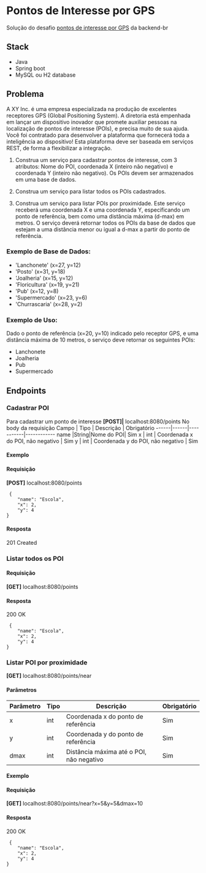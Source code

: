 # Pontos de Interesse por GPS

Solução do desafio [pontos de interesse por GPS](https://github.com/backend-br/desafios/tree/master/03-Hard/PontosDeInteressePorGPS) da backend-br

## Stack
- Java
- Spring boot
- MySQL ou H2 database

## Problema
A XY Inc. é uma empresa especializada na produção de excelentes receptores GPS (Global Positioning System).
A diretoria está empenhada em lançar um dispositivo inovador que promete auxiliar pessoas na localização de pontos de interesse (POIs), e precisa muito de sua ajuda.
Você foi contratado para desenvolver a plataforma que fornecerá toda a inteligência ao dispositivo! Esta plataforma deve ser baseada em serviços REST, de forma a flexibilizar a integração.

1. Construa um serviço para cadastrar pontos de interesse, com 3 atributos: Nome do POI, coordenada X (inteiro não negativo) e coordenada Y (inteiro não negativo). Os POIs devem ser armazenados em uma base de dados.

2. Construa um serviço para listar todos os POIs cadastrados.

3. Construa um serviço para listar POIs por proximidade. Este serviço receberá uma coordenada X e uma coordenada Y, especificando um ponto de referência, bem como uma distância máxima (d-max) em metros. O serviço deverá retornar todos os POIs da base de dados que estejam a uma distância menor ou igual a d-max a partir do ponto de referência.

### Exemplo de Base de Dados:

- 'Lanchonete' (x=27, y=12)
- 'Posto' (x=31, y=18)
- 'Joalheria' (x=15, y=12)
- 'Floricultura' (x=19, y=21)
- 'Pub' (x=12, y=8)
- 'Supermercado' (x=23, y=6)
- 'Churrascaria' (x=28, y=2)


### Exemplo de Uso:
Dado o ponto de referência (x=20, y=10) indicado pelo receptor GPS, e uma distância máxima de 10 metros, o serviço deve retornar os seguintes POIs:

 - Lanchonete
 - Joalheria
 - Pub
 - Supermercado
 
## Endpoints

### Cadastrar POI
Para cadastrar um ponto de interesse
**[POST]|** localhost:8080/points
No body da requisição
Campo | Tipo | Descrição | Obrigatório
------|------|-----------|------------
name  |String|Nome do POI| Sim
x | int | Coordenada x do POI, não negativo | Sim
y | int | Coordenada y do POI, não negativo | Sim

#### Exemplo
#### Requisição
**[POST]** localhost:8080/points
```
 {
    "name": "Escola",
    "x": 2,
    "y": 4
}
```
#### Resposta
201 Created


### Listar todos os POI
#### Requisição
**[GET]** localhost:8080/points
#### Resposta
200 OK
```
 {
    "name": "Escola",
    "x": 2,
    "y": 4
}
```

### Listar POI por proximidade
**[GET]** localhost:8080/points/near

#### Parâmetros
Parâmetro | Tipo | Descrição | Obrigatório
------|------|-----------|------------
x | int | Coordenada x do ponto de referência | Sim
y | int | Coordenada y do ponto de referência | Sim
dmax | int | Distância máxima até o POI, não negativo | Sim

#### Exemplo
#### Requisição
**[GET]** localhost:8080/points/near?x=5&y=5&dmax=10
#### Resposta
200 OK
```
 {
    "name": "Escola",
    "x": 2,
    "y": 4
}
```
